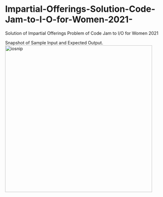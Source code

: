 # Impartial-Offerings-Solution-Code-Jam-to-I-O-for-Women-2021-
Solution of Impartial Offerings Problem of Code Jam to I/O for Women 2021 

Snapshot of Sample Input and Expected Output.
<img width="477" alt="iosnip" src="https://user-images.githubusercontent.com/43650491/115121479-9367cf00-9fd0-11eb-83b7-e033d3a421b4.PNG">
